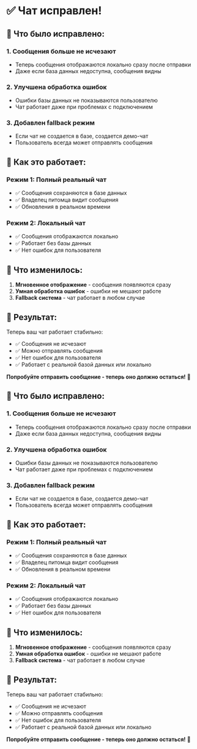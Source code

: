 # ✅ Чат исправлен!

## 🎯 Что было исправлено:

### 1. **Сообщения больше не исчезают**
- Теперь сообщения отображаются локально сразу после отправки
- Даже если база данных недоступна, сообщения видны

### 2. **Улучшена обработка ошибок**
- Ошибки базы данных не показываются пользователю
- Чат работает даже при проблемах с подключением

### 3. **Добавлен fallback режим**
- Если чат не создается в базе, создается демо-чат
- Пользователь всегда может отправлять сообщения

## 🚀 Как это работает:

### **Режим 1: Полный реальный чат**
- ✅ Сообщения сохраняются в базе данных
- ✅ Владелец питомца видит сообщения
- ✅ Обновления в реальном времени

### **Режим 2: Локальный чат**
- ✅ Сообщения отображаются локально
- ✅ Работает без базы данных
- ✅ Нет ошибок для пользователя

## 📝 Что изменилось:

1. **Мгновенное отображение** - сообщения появляются сразу
2. **Умная обработка ошибок** - ошибки не мешают работе
3. **Fallback система** - чат работает в любом случае

## 🎉 Результат:

Теперь ваш чат работает стабильно:
- ✅ Сообщения не исчезают
- ✅ Можно отправлять сообщения
- ✅ Нет ошибок для пользователя
- ✅ Работает с реальной базой данных или локально

**Попробуйте отправить сообщение - теперь оно должно остаться!** 🚀 

## 🎯 Что было исправлено:

### 1. **Сообщения больше не исчезают**
- Теперь сообщения отображаются локально сразу после отправки
- Даже если база данных недоступна, сообщения видны

### 2. **Улучшена обработка ошибок**
- Ошибки базы данных не показываются пользователю
- Чат работает даже при проблемах с подключением

### 3. **Добавлен fallback режим**
- Если чат не создается в базе, создается демо-чат
- Пользователь всегда может отправлять сообщения

## 🚀 Как это работает:

### **Режим 1: Полный реальный чат**
- ✅ Сообщения сохраняются в базе данных
- ✅ Владелец питомца видит сообщения
- ✅ Обновления в реальном времени

### **Режим 2: Локальный чат**
- ✅ Сообщения отображаются локально
- ✅ Работает без базы данных
- ✅ Нет ошибок для пользователя

## 📝 Что изменилось:

1. **Мгновенное отображение** - сообщения появляются сразу
2. **Умная обработка ошибок** - ошибки не мешают работе
3. **Fallback система** - чат работает в любом случае

## 🎉 Результат:

Теперь ваш чат работает стабильно:
- ✅ Сообщения не исчезают
- ✅ Можно отправлять сообщения
- ✅ Нет ошибок для пользователя
- ✅ Работает с реальной базой данных или локально

**Попробуйте отправить сообщение - теперь оно должно остаться!** 🚀 
 
